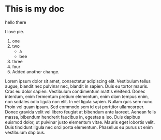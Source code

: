 # This is my doc
hello there

I love pie.

1. one
1. two
    - a
    - bee
1. three
1. four
1. Added another change.


Lorem ipsum dolor sit amet, consectetur adipiscing elit. Vestibulum tellus augue, blandit nec pulvinar nec, blandit in sapien. Duis eu tortor mauris. Cras eu dolor sapien. Vestibulum condimentum mattis eleifend. Donec interdum, enim fermentum pretium elementum, enim diam tempus enim, non sodales odio ligula non elit. In vel ligula sapien. Nullam quis sem nunc. Proin vel quam ipsum. Sed commodo sem id est porttitor ullamcorper. Donec gravida velit vel libero feugiat at bibendum ante laoreet. Aenean felis massa, bibendum hendrerit faucibus in, egestas a leo. Duis dapibus euismod dolor, ut pulvinar justo elementum vitae. Mauris eget lobortis velit. Duis tincidunt ligula nec orci porta elementum. Phasellus eu purus ut enim vestibulum dapibus.
